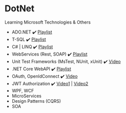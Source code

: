 # DotNet
Learning Microsoft Technologies & Others
-  ADO.NET :heavy_check_mark: [Playlist](https://www.youtube.com/playlist?list=PLp_RsiLZjwQTw2Xq7m8Tsdnol4FJC6aEj)
-  T-SQL :heavy_check_mark: [Playlist](https://www.youtube.com/playlist?list=PLWPirh4EWFpFNzoF4EuFPWRjnTNSLyqI3)
-  C# | LINQ :heavy_check_mark: [Playlist](https://www.youtube.com/playlist?list=PLVlQHNRLflP-jc5Fbhfdhzv52AWYq836j) 
-  WebServices (Rest, SOAP) :heavy_check_mark: [Playlist](https://www.youtube.com/playlist?list=PLG_QjCllP5VteQI9pS8mhr6s3-7zFQwOY)
-  Unit Test Frameworks (MsTest, NUnit, xUnit) :heavy_check_mark: [Video](https://www.youtube.com/watch?v=rW6LvPP4VvA&pp=ygUGbXN0ZXN0)
-  .NET Core WebAPI :heavy_check_mark: [Playlist](https://www.youtube.com/playlist?list=PLaFzfwmPR7_IPzBR4AI0eoojmIdTFJmHs)
-  OAuth, OpenIdConnect :heavy_check_mark: [Video](https://youtu.be/t18YB3xDfXI?list=PLJePIdkKW_1f-d9n0w9U-siYIorzEzOvs)
-  JWT Authorization :heavy_check_mark: [Video1](https://www.youtube.com/watch?v=soGRyl9ztjI&list=PLJePIdkKW_1f-d9n0w9U-siYIorzEzOvs&index=2&pp=gAQBiAQB) | [Video2](https://www.youtube.com/watch?v=CPbvxxslDTU&list=PLJePIdkKW_1f-d9n0w9U-siYIorzEzOvs&index=3&pp=gAQBiAQB)
-  WPF, WCF
-  MicroServices
-  Design Patterns (CQRS)
-  SOA
